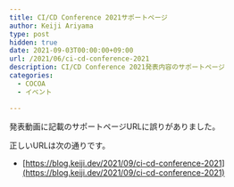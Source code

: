 ```yaml
---
title: CI/CD Conference 2021サポートページ
author: Keiji Ariyama
type: post
hidden: true
date: 2021-09-03T00:00:00+09:00
url: /2021/06/ci-cd-conference-2021
description: CI/CD Conference 2021発表内容のサポートページ
categories:
  - COCOA
  - イベント

---
```


発表動画に記載のサポートページURLに誤りがありました。

正しいURLは次の通りです。

 * [https://blog.keiji.dev/2021/09/ci-cd-conference-2021](https://blog.keiji.dev/2021/09/ci-cd-conference-2021)
